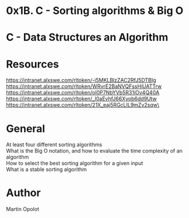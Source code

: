 # 0x1B. C - Sorting algorithms & Big O
# C - Data Structures an Algorithm
# Resources
https://intranet.alxswe.com/rltoken/-j5MKLBlzZAC2RfJ5DTBIg \
https://intranet.alxswe.com/rltoken/WRvrE2BaNVQFssHiUATTrw \
https://intranet.alxswe.com/rltoken/ol0P7NbYVb5R31iOv4Q40A \
https://intranet.alxswe.com/rltoken/_I0aEvhfJ66Xyob6dd9Utw \
https://intranet.alxswe.com/rltoken/21X_eaj5RGcLIL9mZv2sqw\


# General
At least four different sorting algorithms\
What is the Big O notation, and how to evaluate the time complexity of an algorithm \
How to select the best sorting algorithm for a given input \
What is a stable sorting algorithm

# Author
Martin Opolot
